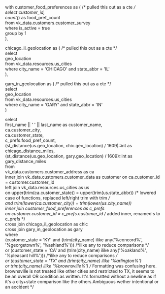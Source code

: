 
with customer_food_preferences as ( /* pulled this out as a cte */  
    select 
        customer_id,  
        count(*) as food_pref_count  
    from vk_data.customers.customer_survey  
    where is_active = true  
    group by 1  
),  

chicago_il_geolocation as ( /* pulled this out as a cte */  
    select   
        geo_location  
    from vk_data.resources.us_cities   
    where city_name = 'CHICAGO' and state_abbr = 'IL'  
),  

gary_in_geolocation as ( /* pulled this out as a cte */  
    select   
        geo_location  
    from vk_data.resources.us_cities   
    where city_name = 'GARY' and state_abbr = 'IN'  
)  

select   
    first_name || ' ' || last_name as customer_name,  
    ca.customer_city,  
    ca.customer_state,  
    c_prefs.food_pref_count,  
    (st_distance(us.geo_location, chic.geo_location) / 1609)::int as chicago_distance_miles,  
    (st_distance(us.geo_location, gary.geo_location) / 1609)::int as gary_distance_miles  
from   
    vk_data.customers.customer_address as ca  
    inner join vk_data.customers.customer_data as customer on ca.customer_id = customer.customer_id  
    left join vk_data.resources.us_cities as us   
        on upper(trim(ca.customer_state)) = upper(trim(us.state_abbr)) /* lowered case of functions, replaced left/right trim with trim */  
        and trim(lower(ca.customer_city)) = trim(lower(us.city_name))  
    inner join customer_food_preferences as c_prefs   
        on customer.customer_id = c_prefs.customer_id /* added inner, renamed s to c_prefs */  
    cross join chicago_il_geolocation as chic  
    cross join gary_in_geolocation as gary  
where     
    (customer_state = 'KY' and (trim(city_name) ilike any('%concord%', '%georgetown%', '%ashland%'))) /*ilike any to reduce comparisons */  
    or (customer_state = 'CA' and (trim(city_name) ilike any('%oakland%', '%pleasant hill%'))) /*ilike any to reduce comparisons */  
    or (customer_state = 'TX' and (trim(city_name) ilike '%arlington%')   
    or trim(city_name) ilike '%brownsville%') /* Formatting was confusing here. brownsville is not treated like other cities and restricted to TX, it seems to be an overall OR condition as written.  It's formatted without a newline as if it's a city+state comparison like the others.Ambiguous wether intentional or an accident */
